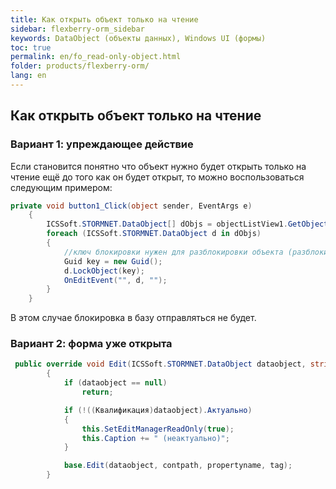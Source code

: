 ```yaml
---
title: Как открыть объект только на чтение
sidebar: flexberry-orm_sidebar
keywords: DataObject (объекты данных), Windows UI (формы)
toc: true
permalink: en/fo_read-only-object.html
folder: products/flexberry-orm/
lang: en
---
```


## Как открыть объект только на чтение 

### Вариант 1: упреждающее действие

Если становится понятно что объект нужно будет открыть только на чтение ещё до того как он будет открыт, то можно воспользоваться следующим примером:

```csharp
private void button1_Click(object sender, EventArgs e)
    { 
        ICSSoft.STORMNET.DataObject[] dObjs = objectListView1.GetObjectsByMarks();
        foreach (ICSSoft.STORMNET.DataObject d in dObjs)
        {
            //ключ блокировки нужен для разблокировки объекта (разблокировать объект другим ключом будет невозможно).
            Guid key = new Guid();
            d.LockObject(key);
            OnEditEvent("", d, "");
        }
    }
```

В этом случае блокировка в базу отправляться не будет.

### Вариант 2: форма уже открыта

```csharp
 public override void Edit(ICSSoft.STORMNET.DataObject dataobject, string contpath, string propertyname, object tag)
        {
            if (dataobject == null)
                return;

            if (!((Квалификация)dataobject).Актуально)
            {
                this.SetEditManagerReadOnly(true);
                this.Caption += " (неактуально)";
            }

            base.Edit(dataobject, contpath, propertyname, tag);
        }
```